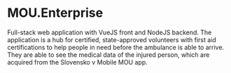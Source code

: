 # MOU.Enterprise

Full-stack web application with VueJS front and NodeJS backend.
The application is a hub for certified, state-approved volunteers with first aid certifications to help people in need before the ambulance is able to arrive. They are able to see the medical data of the injured person, which are acquired from the Slovensko v Mobile MOU app.
